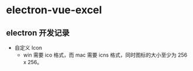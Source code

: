 # electron-vue-excel

## electron 开发记录

- 自定义 Icon
  - win 需要 ico 格式，而 mac 需要 icns 格式，同时图标的大小至少为 256 x 256。